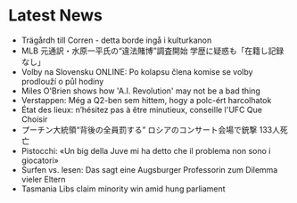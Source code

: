 # Latest News
-  Trägårdh till Corren - detta borde ingå i kulturkanon
-  MLB 元通訳・水原一平氏の“違法賭博”調査開始 学歴に疑惑も「在籍し記録なし」
-  Volby na Slovensku ONLINE: Po kolapsu člena komise se volby prodlouží o půl hodiny
-  Miles O'Brien shows how 'A.I. Revolution' may not be a bad thing
-  Verstappen: Még a Q2-ben sem hittem, hogy a polc-ért harcolhatok
-  État des lieux: n’hésitez pas à être minutieux, conseille l'UFC Que Choisir
-  プーチン大統領“背後の全員罰する” ロシアのコンサート会場で銃撃 133人死亡
-  Pistocchi: «Un big della Juve mi ha detto che il problema non sono i giocatori»
-  Surfen vs. lesen: Das sagt eine Augsburger Professorin zum Dilemma vieler Eltern
-  Tasmania Libs claim minority win amid hung parliament

